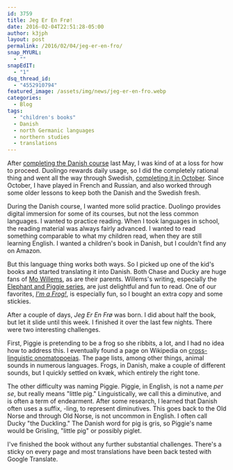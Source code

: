 ```yaml
---
id: 3759
title: Jeg Er En Frø!
date: 2016-02-04T22:51:28-05:00
author: k3jph
layout: post
permalink: /2016/02/04/jeg-er-en-fro/
snap_MYURL:
  - ""
snapEdIT:
  - "1"
dsq_thread_id:
  - "4552910794"
featured_image: /assets/img/news/jeg-er-en-fro.webp
categories:
  - Blog
tags:
  - "children's books"
  - Danish
  - north Germanic languages
  - northern studies
  - translations
---
```

After [completing the Danish course](/2015/05/29/jeg-har-besejret-det-danske-dygtighed-trae/) last May, I was kind of at a loss for how to proceed.  Duolingo rewards daily usage, so I did the completely rational thing and went all the way through Swedish, [completing it in October](/2015/10/26/det-ar-dags-att-fira/).  Since October, I have played in French and Russian, and also worked through some older lessons to keep both the Danish and the Swedish fresh.

During the Danish course, I wanted more solid practice.  Duolingo provides digital immersion for some of its courses, but not the less common languages.  I wanted to practice reading.  When I took languages in school, the reading material was always fairly advanced.  I wanted to read something comparable to what my children read, when they are still learning English.  I wanted a children's book in Danish, but I couldn't find any on Amazon.

But this language thing works both ways.  So I picked up one of the kid's books and started translating it into Danish.  Both Chase and Ducky are huge fans of [Mo Willems](http://www.mowillems.com/), as are their parents.  Willems's writing, especially the [Elephant and Piggie series](http://www.pigeonpresents.com/books.aspx), are just delightful and fun to read.  One of our favorites, _[I'm a Frog!](http://www.amazon.com/Im-Frog-Elephant-Piggie-Book/dp/1423183053)_, is especially fun, so I bought an extra copy and some stickies.

After a couple of days, _Jeg Er En Frø_ was born.  I did about half the book, but let it slide until this week.  I finished it over the last few nights.  There were two interesting challenges.

First, Piggie is pretending to be a frog so she ribbits, a lot, and I had no idea how to address this.  I eventually found a page on Wikipedia on [cross-linguistic 
onomatopoeias](https://en.wikipedia.org/wiki/Cross-linguistic_onomatopoeias#Frog_croaking).  The page lists, among other things, animal sounds in numerous languages.  Frogs, in Danish, make a couple of different sounds, but I quickly settled on kvæk, which entirely the right tone.  

The other difficulty was naming Piggie.  Piggie, in English, is not a name _per se_, but really means "little pig."  Linguistically, we call this a diminutive, and is often a term of endearment.  After some research, I learned that Danish often uses a suffix, -ling, to represent diminutives.  This goes back to the Old Norse and through Old Norse, is not uncommon in English.  I often call Ducky "the Duckling."  The Danish word for pig is gris, so Piggie's name would be Grisling, "little pig" or possibly piglet.  

I've finished the book without any further substantial challenges.  There's a sticky on every page and most translations have been back tested with Google Translate.
